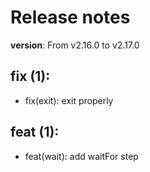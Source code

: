#  Release notes

**version**: From v2.16.0 to v2.17.0

## **fix (1):**
 - fix(exit): exit properly

## **feat (1):**
 - feat(wait): add waitFor step







